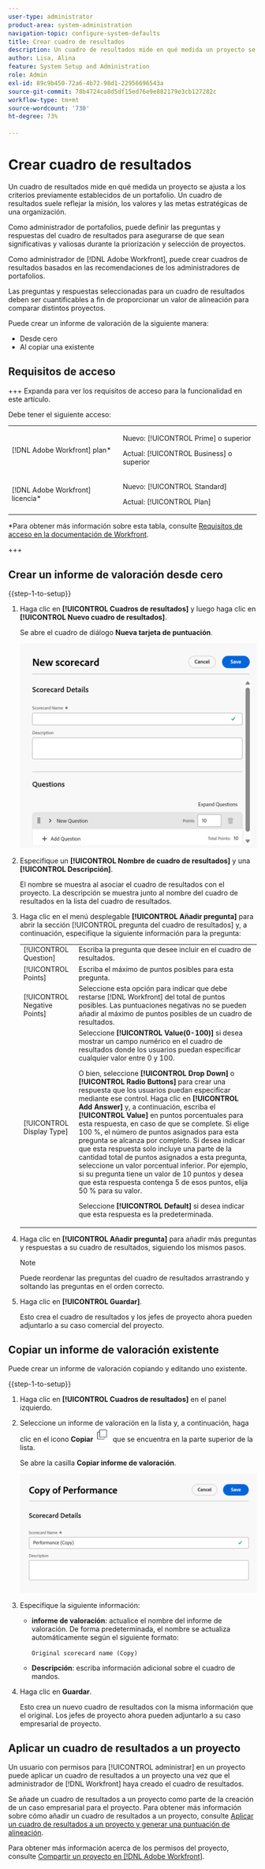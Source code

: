 ```yaml
---
user-type: administrator
product-area: system-administration
navigation-topic: configure-system-defaults
title: Crear cuadro de resultados
description: Un cuadro de resultados mide en qué medida un proyecto se ajusta a los criterios previamente establecidos de un portafolio. Un cuadro de resultados suele reflejar la misión, los valores y las metas estratégicas de una organización. Los administradores del portafolios suelen definir las preguntas y respuestas del informe de valoración para garantizar que sean significativas y valiosas durante la priorización y selección del proyecto. Un administrador de  [!DNL Adobe Workfront]  crea los cuadros de resultados en función de las recomendaciones de los administradores de portafolios.
author: Lisa, Alina
feature: System Setup and Administration
role: Admin
exl-id: 89c9b450-72a6-4b72-98d1-22956696543a
source-git-commit: 78b4724ca8d5df15ed76e9e882179e3cb127282c
workflow-type: tm+mt
source-wordcount: '730'
ht-degree: 73%

---
```


# Crear cuadro de resultados

<!--Audited: 05/2025-->

<!--DON'T DELETE, DRAFT OR HIDE THIS ARTICLE. IT IS LINKED TO THE PRODUCT, THROUGH THE CONTEXT SENSITIVE HELP LINKS.-->

<!--<span class="preview">The highlighted information on this page refers to functionality not yet generally available. It is available only in the Preview environment for all customers. The same features will also be available in the Production environment for all customers after a week from the Preview release. </span>   

<span class="preview">For more information, see [Interface modernization](/help/quicksilver/product-announcements/product-releases/interface-modernization/interface-modernization.md). </span>-->

Un cuadro de resultados mide en qué medida un proyecto se ajusta a los criterios previamente establecidos de un portafolio. Un cuadro de resultados suele reflejar la misión, los valores y las metas estratégicas de una organización.

Como administrador de portafolios, puede definir las preguntas y respuestas del cuadro de resultados para asegurarse de que sean significativas y valiosas durante la priorización y selección de proyectos.

Como administrador de [!DNL Adobe Workfront], puede crear cuadros de resultados basados en las recomendaciones de los administradores de portafolios.

Las preguntas y respuestas seleccionadas para un cuadro de resultados deben ser cuantificables a fin de proporcionar un valor de alineación para comparar distintos proyectos.

Puede crear un informe de valoración de la siguiente manera:

* Desde cero
* Al copiar una existente

## Requisitos de acceso

+++ Expanda para ver los requisitos de acceso para la funcionalidad en este artículo.

Debe tener el siguiente acceso:

<table style="table-layout:auto"> 
 <col> 
 <col> 
 <tbody> 
  <tr> 
   <td role="rowheader">[!DNL Adobe Workfront] plan*</td> 
   <td> <p>Nuevo: [!UICONTROL Prime] o superior</p>
   <p>Actual: [!UICONTROL Business] o superior</p> 
   </td> 
  </tr> 
  <tr> 
   <td role="rowheader">[!DNL Adobe Workfront] licencia*</td> 
   <td><p>Nuevo: [!UICONTROL Standard]</p>
   <p>Actual: [!UICONTROL Plan]</p>
   </td> 
  </tr> 
 </tbody> 
</table>

*Para obtener más información sobre esta tabla, consulte [Requisitos de acceso en la documentación de Workfront](/help/quicksilver/administration-and-setup/add-users/access-levels-and-object-permissions/access-level-requirements-in-documentation.md).

+++

## Crear un informe de valoración desde cero

{{step-1-to-setup}}

1. Haga clic en **[!UICONTROL Cuadros de resultados]** y luego haga clic en **[!UICONTROL Nuevo cuadro de resultados]**.

   Se abre el cuadro de diálogo **Nueva tarjeta de puntuación**.

   ![Nuevo cuadro de mandos](assets/new-scorecard-350x173.png)

1. Especifique un **[!UICONTROL Nombre de cuadro de resultados]** y una **[!UICONTROL Descripción]**.

   El nombre se muestra al asociar el cuadro de resultados con el proyecto. La descripción se muestra junto al nombre del cuadro de resultados en la lista del cuadro de resultados.

1. Haga clic en el menú desplegable **[!UICONTROL Añadir pregunta]** para abrir la sección [!UICONTROL pregunta del cuadro de resultados] y, a continuación, especifique la siguiente información para la pregunta:

   <table style="table-layout:auto"> 
    <col> 
    <col> 
    <tbody> 
     <tr> 
      <td role="rowheader">[!UICONTROL Question]</td> 
      <td>Escriba la pregunta que desee incluir en el cuadro de resultados.</td> 
     </tr> 
     <tr> 
      <td role="rowheader">[!UICONTROL Points]</td> 
      <td>Escriba el máximo de puntos posibles para esta pregunta.</td> 
     </tr> 
     <tr> 
      <td role="rowheader">[!UICONTROL Negative Points]</td> 
      <td>Seleccione esta opción para indicar que debe restarse [!DNL Workfront] del total de puntos posibles. Las puntuaciones negativas no se pueden añadir al máximo de puntos posibles de un cuadro de resultados.</td> 
     </tr> 
     <tr> 
      <td role="rowheader">[!UICONTROL Display Type]</td> 
      <td>Seleccione <strong>[!UICONTROL Value(0-100)]</strong> si desea mostrar un campo numérico en el cuadro de resultados donde los usuarios puedan especificar cualquier valor entre 0 y 100.<p>O bien, seleccione <strong>[!UICONTROL Drop Down]</strong> o <strong>[!UICONTROL Radio Buttons]</strong> para crear una respuesta que los usuarios puedan especificar mediante ese control. Haga clic en <strong>[!UICONTROL Add Answer]</strong> y, a continuación, escriba el <strong>[!UICONTROL Value]</strong> en puntos porcentuales para esta respuesta, en caso de que se complete. Si elige 100 %, el número de puntos asignados para esta pregunta se alcanza por completo. Si desea indicar que esta respuesta solo incluye una parte de la cantidad total de puntos asignados a esta pregunta, seleccione un valor porcentual inferior. Por ejemplo, si su pregunta tiene un valor de 10 puntos y desea que esta respuesta contenga 5 de esos puntos, elija 50 % para su valor.</p>
      <p>Seleccione <strong>[!UICONTROL Default]</strong> si desea indicar que esta respuesta es la predeterminada.</strong></p>
     </tr> 
    </tbody> 
   </table>

1. Haga clic en **[!UICONTROL Añadir pregunta]** para añadir más preguntas y respuestas a su cuadro de resultados, siguiendo los mismos pasos.

   >[!NOTE]
   >
   >Puede reordenar las preguntas del cuadro de resultados arrastrando y soltando las preguntas en el orden correcto.

1. Haga clic en **[!UICONTROL Guardar]**.

   Esto crea el cuadro de resultados y los jefes de proyecto ahora pueden adjuntarlo a su caso comercial del proyecto.

## Copiar un informe de valoración existente

Puede crear un informe de valoración copiando y editando uno existente.

{{step-1-to-setup}}

1. Haga clic en **[!UICONTROL Cuadros de resultados]** en el panel izquierdo.
1. Seleccione un informe de valoración en la lista y, a continuación, haga clic en el icono **Copiar** ![Copiar icono de informe de valoración](assets/copy-scorecard-icon.png) que se encuentra en la parte superior de la lista.

   Se abre la casilla **Copiar informe de valoración**.

   ![Copiar cuadro de mandos](assets/copy-scorecard-box.png)

1. Especifique la siguiente información:

   * **informe de valoración**: actualice el nombre del informe de valoración.  De forma predeterminada, el nombre se actualiza automáticamente según el siguiente formato:

     `Original scorecard name (Copy)`
   * **Descripción**: escriba información adicional sobre el cuadro de mandos.
1. Haga clic en **Guardar**.

   Esto crea un nuevo cuadro de resultados con la misma información que el original. Los jefes de proyecto ahora pueden adjuntarlo a su caso empresarial de proyecto.

## Aplicar un cuadro de resultados a un proyecto

Un usuario con permisos para [!UICONTROL administrar] en un proyecto puede aplicar un cuadro de resultados a un proyecto una vez que el administrador de [!DNL Workfront] haya creado el cuadro de resultados.

Se añade un cuadro de resultados a un proyecto como parte de la creación de un caso empresarial para el proyecto. Para obtener más información sobre cómo añadir un cuadro de resultados a un proyecto, consulte [Aplicar un cuadro de resultados a un proyecto y generar una puntuación de alineación](../../../manage-work/projects/define-a-business-case/apply-scorecard-to-project-to-generate-alignment-score.md).

Para obtener más información acerca de los permisos del proyecto, consulte [Compartir un proyecto en [!DNL Adobe Workfront]](../../../workfront-basics/grant-and-request-access-to-objects/share-a-project.md).


